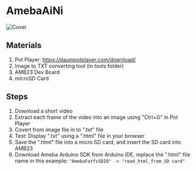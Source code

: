 # AmebaAiNi

![Cover]()

## Materials
1. Pot Player: https://daumpotplayer.com/download/
2. Image to TXT converting tool (in tools folder)
3. AMB23 Dev Board
4. microSD Card

## Steps
1. Download a short video
2. Extract each frame of the video into an image using "Ctrl+G" in Pot Player
3. Covert from image file in to ".txt" file
4. Test: Display ".txt" using a ".html" file in your browser
5. Save the ".html" file into a micro SD card, and insert the SD card into AMB23
6. Download Ameba Arduino SDK from Arduino IDE, replace the ".html" file name in this example: `"AmebaFatfsSDIO" -> "read_html_from_SD card"`
